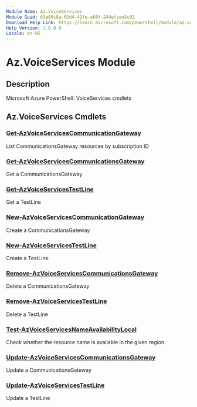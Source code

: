```yaml
---
Module Name: Az.VoiceServices
Module Guid: 63e60c8a-66d4-42fe-a60f-244efaae5c82
Download Help Link: https://learn.microsoft.com/powershell/module/az.voiceservices
Help Version: 1.0.0.0
Locale: en-US
---
```


# Az.VoiceServices Module
## Description
Microsoft Azure PowerShell: VoiceServices cmdlets

## Az.VoiceServices Cmdlets
### [Get-AzVoiceServicesCommunicationGateway](Get-AzVoiceServicesCommunicationGateway.md)
List CommunicationsGateway resources by subscription ID

### [Get-AzVoiceServicesCommunicationsGateway](Get-AzVoiceServicesCommunicationsGateway.md)
Get a CommunicationsGateway

### [Get-AzVoiceServicesTestLine](Get-AzVoiceServicesTestLine.md)
Get a TestLine

### [New-AzVoiceServicesCommunicationGateway](New-AzVoiceServicesCommunicationGateway.md)
Create a CommunicationsGateway

### [New-AzVoiceServicesTestLine](New-AzVoiceServicesTestLine.md)
Create a TestLine

### [Remove-AzVoiceServicesCommunicationsGateway](Remove-AzVoiceServicesCommunicationsGateway.md)
Delete a CommunicationsGateway

### [Remove-AzVoiceServicesTestLine](Remove-AzVoiceServicesTestLine.md)
Delete a TestLine

### [Test-AzVoiceServicesNameAvailabilityLocal](Test-AzVoiceServicesNameAvailabilityLocal.md)
Check whether the resource name is available in the given region.

### [Update-AzVoiceServicesCommunicationsGateway](Update-AzVoiceServicesCommunicationsGateway.md)
Update a CommunicationsGateway

### [Update-AzVoiceServicesTestLine](Update-AzVoiceServicesTestLine.md)
Update a TestLine

